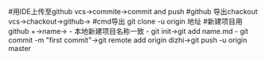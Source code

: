 #用IDE上传至github
    vcs->commite->commit and push
#github 导出chackout
    vcs->chackout->github->
#cmd导出
    git clone -u origin 地址
#新建项目用github
    +->name->
    - 本地新建项目名称一致
    - git init->git add name.md
    - git commit -m "first commit"->git remote add origin dizhi->git push -u origin master
